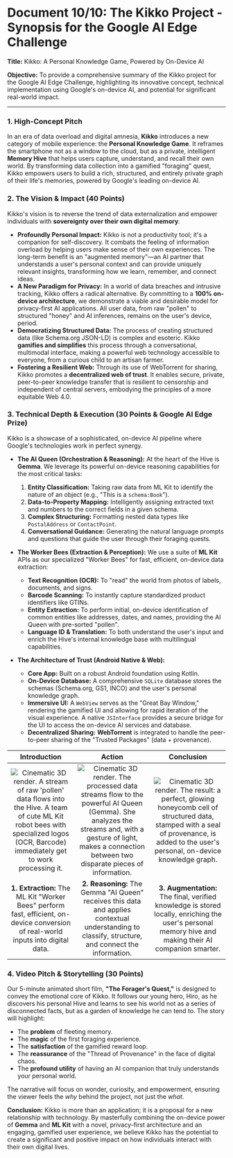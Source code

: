 # Document 10/10: The Kikko Project - Synopsis for the Google AI Edge Challenge

**Title:** Kikko: A Personal Knowledge Game, Powered by On-Device AI

**Objective:** To provide a comprehensive summary of the Kikko project for the Google AI Edge Challenge, highlighting its innovative concept, technical implementation using Google's on-device AI, and potential for significant real-world impact.

---

### **1. High-Concept Pitch**

In an era of data overload and digital amnesia, **Kikko** introduces a new category of mobile experience: the **Personal Knowledge Game**. It reframes the smartphone not as a window to the cloud, but as a private, intelligent **Memory Hive** that helps users capture, understand, and recall their own world. By transforming data collection into a gamified "foraging" quest, Kikko empowers users to build a rich, structured, and entirely private graph of their life's memories, powered by Google's leading on-device AI.

### **2. The Vision & Impact (40 Points)**

Kikko's vision is to reverse the trend of data externalization and empower individuals with **sovereignty over their own digital memory**.

*   **Profoundly Personal Impact:** Kikko is not a productivity tool; it's a companion for self-discovery. It combats the feeling of information overload by helping users make sense of their own experiences. The long-term benefit is an "augmented memory"—an AI partner that understands a user's personal context and can provide uniquely relevant insights, transforming how we learn, remember, and connect ideas.
*   **A New Paradigm for Privacy:** In a world of data breaches and intrusive tracking, Kikko offers a radical alternative. By committing to a **100% on-device architecture**, we demonstrate a viable and desirable model for privacy-first AI applications. All user data, from raw "pollen" to structured "honey" and AI inferences, remains on the user's device, period.
*   **Democratizing Structured Data:** The process of creating structured data (like Schema.org JSON-LD) is complex and esoteric. Kikko **gamifies and simplifies** this process through a conversational, multimodal interface, making a powerful web technology accessible to everyone, from a curious child to an artisan farmer.
*   **Fostering a Resilient Web:** Through its use of WebTorrent for sharing, Kikko promotes a **decentralized web of trust**. It enables secure, private, peer-to-peer knowledge transfer that is resilient to censorship and independent of central servers, embodying the principles of a more equitable Web 4.0.

### **3. Technical Depth & Execution (30 Points & Google AI Edge Prize)**

Kikko is a showcase of a sophisticated, on-device AI pipeline where Google's technologies work in perfect synergy.

*   **The AI Queen (Orchestration & Reasoning):** At the heart of the Hive is **Gemma**. We leverage its powerful on-device reasoning capabilities for the most critical tasks:
    1.  **Entity Classification:** Taking raw data from ML Kit to identify the nature of an object (e.g., "This is a `schema:Book`").
    2.  **Data-to-Property Mapping:** Intelligently assigning extracted text and numbers to the correct fields in a given schema.
    3.  **Complex Structuring:** Formatting nested data types like `PostalAddress` or `ContactPoint`.
    4.  **Conversational Guidance:** Generating the natural language prompts and questions that guide the user through their foraging quests.

*   **The Worker Bees (Extraction & Perception):** We use a suite of **ML Kit** APIs as our specialized "Worker Bees" for fast, efficient, on-device data extraction:
    *   **Text Recognition (OCR):** To "read" the world from photos of labels, documents, and signs.
    *   **Barcode Scanning:** To instantly capture standardized product identifiers like GTINs.
    *   **Entity Extraction:** To perform initial, on-device identification of common entities like addresses, dates, and names, providing the AI Queen with pre-sorted "pollen".
    *   **Language ID & Translation:** To both understand the user's input and enrich the Hive's internal knowledge base with multilingual capabilities.

*   **The Architecture of Trust (Android Native & Web):**
    *   **Core App:** Built on a robust Android foundation using Kotlin.
    *   **On-Device Database:** A comprehensive `SQLite` database stores the schemas (Schema.org, GS1, INCO) and the user's personal knowledge graph.
    *   **Immersive UI:** A `WebView` serves as the "Great Bay Window," rendering the gamified UI and allowing for rapid iteration of the visual experience. A native `JSInterface` provides a secure bridge for the UI to access the on-device AI services and database.
    *   **Decentralized Sharing:** **WebTorrent** is integrated to handle the peer-to-peer sharing of the "Trusted Packages" (data + provenance).

| Introduction | Action | Conclusion |
| :---: | :---: | :---: |
| <img src="illustrations/tech_intro.png" alt="Cinematic 3D render. A stream of raw 'pollen' data flows into the Hive. A team of cute ML Kit robot bees with specialized logos (OCR, Barcode) immediately get to work processing it."> | <img src="illustrations/tech_action.png" alt="Cinematic 3D render. The processed data streams flow to the powerful AI Queen (Gemma). She analyzes the streams and, with a gesture of light, makes a connection between two disparate pieces of information."> | <img src="illustrations/tech_conclusion.png" alt="Cinematic 3D render. The result: a perfect, glowing honeycomb cell of structured data, stamped with a seal of provenance, is added to the user's personal, on-device knowledge graph."> |
| **1. Extraction:** The ML Kit "Worker Bees" perform fast, efficient, on-device conversion of real-world inputs into digital data. | **2. Reasoning:** The Gemma "AI Queen" receives this data and applies contextual understanding to classify, structure, and connect the information. | **3. Augmentation:** The final, verified knowledge is stored locally, enriching the user's personal memory hive and making their AI companion smarter. |

### **4. Video Pitch & Storytelling (30 Points)**

Our 5-minute animated short film, **"The Forager's Quest,"** is designed to convey the emotional core of Kikko. It follows our young hero, Hiro, as he discovers his personal Hive and learns to see his world not as a series of disconnected facts, but as a garden of knowledge he can tend to. The story will highlight:
*   The **problem** of fleeting memory.
*   The **magic** of the first foraging experience.
*   The **satisfaction** of the gamified reward loop.
*   The **reassurance** of the "Thread of Provenance" in the face of digital chaos.
*   The **profound utility** of having an AI companion that truly understands your personal world.

The narrative will focus on wonder, curiosity, and empowerment, ensuring the viewer feels the *why* behind the project, not just the *what*.

**Conclusion:**
Kikko is more than an application; it is a proposal for a new relationship with technology. By masterfully combining the on-device power of **Gemma** and **ML Kit** with a novel, privacy-first architecture and an engaging, gamified user experience, we believe Kikko has the potential to create a significant and positive impact on how individuals interact with their own digital lives.